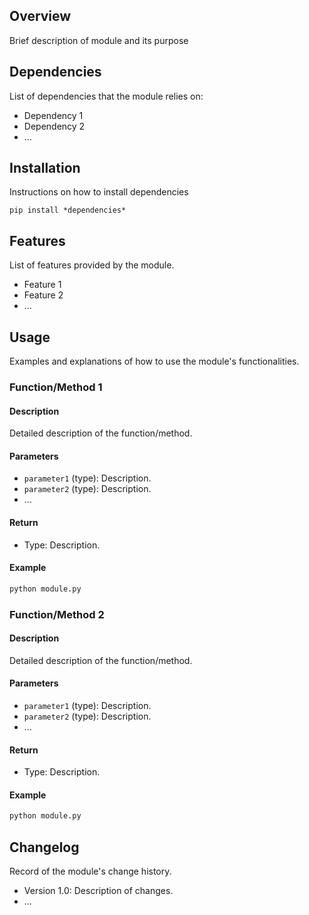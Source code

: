 ## Overview
Brief description of module and its purpose
## Dependencies 
List of dependencies that the module relies on:
- Dependency 1
- Dependency 2
- ...
## Installation
Instructions on how to install dependencies
```
pip install *dependencies*
```
## Features
List of features provided by the module.
- Feature 1
- Feature 2
- ...
## Usage
Examples and explanations of how to use the module's functionalities.
### Function/Method 1

#### Description
Detailed description of the function/method.
#### Parameters
- `parameter1` (type): Description.
- `parameter2` (type): Description.
- ...
#### Return
- Type: Description.
#### Example
```bash
python module.py
```
### Function/Method 2
#### Description
Detailed description of the function/method.
#### Parameters
- `parameter1` (type): Description.
- `parameter2` (type): Description.
- ...
#### Return
- Type: Description.
#### Example
```bash
python module.py
```
## Changelog
Record of the module's change history.
- Version 1.0: Description of changes.
- ...
